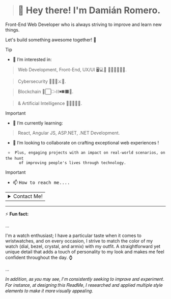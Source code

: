 
> # 👋 Hey there! I'm Damián Romero.

  Front-End Web Developer who is always striving to improve and learn new things.

  Let's build something awesome together! 🚀




 > [!TIP]
 > - 👀 I’m interested in:
 > 
 >> Web Development, Front-End, UX/UI ​🖥️​💻​📱​ 👨‍🎨​🌟​👨🏼‍💻​.
 >
 >> Cybersecurity ​​​​🔐​​👮🏼​⚔️​🛃​.
 >
 >>Blockchain 🔲​⬜​◻️​​▫️⛓️​​◾​◼️​⬛​🔲​.
 > 
 >> & Artificial Intelligence ​🧑🏻‍💻🧠​🦾​.
> 
>
> 

> [!IMPORTANT]  
> - 🌱 I’m currently learning:
>
>> React, Angular JS, ASP.NET, .NET Development.
>
> - 💞️ I’m looking to collaborate on crafting exceptional web experiences !
>
> 


  

  
  

  
     ​⭐​  Plus, engaging projects with an impact on real-world scenarios, on the hunt
          of improving people's lives through technology.
  >

  > [!IMPORTANT]
> 
>- 📫 <samp>How to reach me....</samp>
  > 
>
> 

<table><tr><td><details>
  <summary>Contact Me!</summary>

-  <kbd>[Linkedin](https://www.linkedin.com/in/damian-romero-dev)</kbd>
-  <kbd>[GitHub](https://github.com/d-romero-dev)</kbd>
-  <kbd><a href="mailto:d.romero.dev.contact@gmail.com?Subject=Contact%20Request%20From%20Your%20GitHub%20Profile!">Email</a></kbd>

</details>
</td></tr></table>

---------------------------------------------------------------------------------------------------------------------------------------
⚡ **Fun fact:**

...
>
  I'm a watch enthusiast; I have a particular taste when it comes to wristwatches,
  and on every occasion, I strive to match the color of my watch (dial, bezel, crystal, and armix)
  with my outfit. A straightforward yet unique detail that adds a touch of personality to my look
  and makes me feel confident throughout the day. ⌚​
>
...

𝐼𝑛 𝑎𝑑𝑑𝑖𝑡𝑖𝑜𝑛, 𝑎𝑠 𝑦𝑜𝑢 𝑚𝑎𝑦 𝑠𝑒𝑒, 𝐼'𝑚 𝑐𝑜𝑛𝑠𝑖𝑠𝑡𝑒𝑛𝑡𝑙𝑦 𝑠𝑒𝑒𝑘𝑖𝑛𝑔 𝑡𝑜 𝑖𝑚𝑝𝑟𝑜𝑣𝑒 𝑎𝑛𝑑 𝑒𝑥𝑝𝑒𝑟𝑖𝑚𝑒𝑛𝑡. 𝐹𝑜𝑟 𝑖𝑛𝑠𝑡𝑎𝑛𝑐𝑒, 𝑎𝑡 𝑑𝑒𝑠𝑖𝑔𝑛𝑖𝑛𝑔 𝑡ℎ𝑖𝑠 𝑅𝑒𝑎𝑑𝑀𝑒, 
𝐼 𝑟𝑒𝑠𝑒𝑎𝑟𝑐ℎ𝑒𝑑 𝑎𝑛𝑑 𝑎𝑝𝑝𝑙𝑖𝑒𝑑 𝑚𝑢𝑙𝑡𝑖𝑝𝑙𝑒 𝑠𝑡𝑦𝑙𝑒 𝑒𝑙𝑒𝑚𝑒𝑛𝑡𝑠 𝑡𝑜 𝑚𝑎𝑘𝑒 𝑖𝑡 𝑚𝑜𝑟𝑒 𝑣𝑖𝑠𝑢𝑎𝑙𝑙𝑦 𝑎𝑝𝑝𝑒𝑎𝑙𝑖𝑛𝑔.
